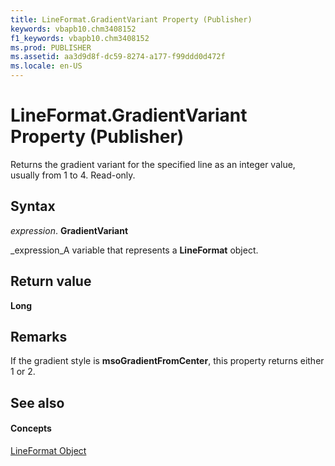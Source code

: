 ```yaml
---
title: LineFormat.GradientVariant Property (Publisher)
keywords: vbapb10.chm3408152
f1_keywords: vbapb10.chm3408152
ms.prod: PUBLISHER
ms.assetid: aa3d9d8f-dc59-8274-a177-f99ddd0d472f
ms.locale: en-US
---
```



# LineFormat.GradientVariant Property (Publisher)

Returns the gradient variant for the specified line as an integer value, usually from 1 to 4. Read-only.


## Syntax

 _expression_. **GradientVariant**

 _expression_A variable that represents a  **LineFormat** object.


## Return value

 **Long**


## Remarks

If the gradient style is  **msoGradientFromCenter**, this property returns either 1 or 2. 


## See also


#### Concepts


 [LineFormat Object](lineformat-object-publisher.md)

